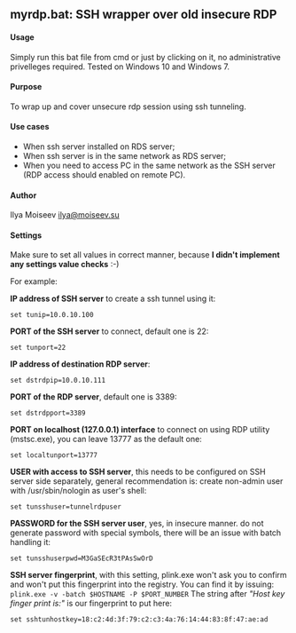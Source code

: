 ## myrdp.bat: SSH wrapper over old insecure RDP

#### Usage
Simply run this bat file from cmd or just by clicking on it, no administrative privelleges required.
Tested on Windows 10 and Windows 7.

#### Purpose
To wrap up and cover unsecure rdp session using ssh tunneling.

#### Use cases
* When ssh server installed on RDS server;
* When ssh server is in the same network as RDS server;
* When you need to access PC in the same network as the SSH server (RDP access should enabled on remote PC).

#### Author
Ilya Moiseev <ilya@moiseev.su>

#### Settings
Make sure to set all values in correct manner, because **I didn't implement any settings value checks** :-)

For example:

**IP address of SSH server** to create a ssh tunnel using it:

`set tunip=10.0.10.100`

**PORT of the SSH server** to connect, default one is 22:

`set tunport=22`

**IP address of destination RDP server**:

`set dstrdpip=10.0.10.111`

**PORT of the RDP server**, default one is 3389:

`set dstrdpport=3389`

**PORT on localhost (127.0.0.1) interface** to connect on using RDP utility (mstsc.exe), you can leave 13777 as the default one:

`set localtunport=13777`

**USER with access to SSH server**, this needs to be configured on SSH server side separately, general recommendation is: create non-admin user with /usr/sbin/nologin as user's shell:

`set tunsshuser=tunnelrdpuser`

**PASSWORD for the SSH server user**, yes, in insecure manner. do not generate password with special symbols, there will be an issue with batch handling it:

`set tunsshuserpwd=M3GaSEcR3tPAsSwOrD`

**SSH server fingerprint**, with this setting, plink.exe won't ask you to confirm and won't put this fingerprint into the registry. You can find it by issuing: `plink.exe -v -batch $HOSTNAME -P $PORT_NUMBER` The string after *"Host key finger print is:"* is our fingerprint to put here:

`set sshtunhostkey=18:c2:4d:3f:79:c2:c3:4a:76:14:44:83:8f:47:ae:ad`
